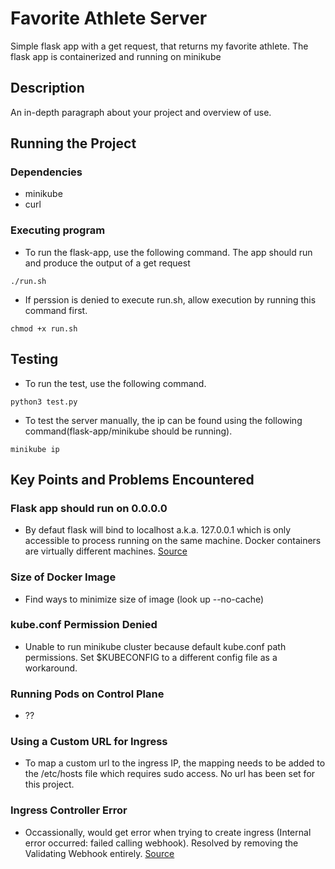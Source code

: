 # Favorite Athlete Server

Simple flask app with a get request, that returns my favorite athlete. The flask app is containerized and running on minikube

## Description

An in-depth paragraph about your project and overview of use.

## Running the Project

### Dependencies

* minikube
* curl

### Executing program

* To run the flask-app, use the following command. The app should run and produce the output of a get request
```
./run.sh
```
* If perssion is denied to execute run.sh, allow execution by running this command first.
```
chmod +x run.sh
```

## Testing

* To run the test, use the following command.
```
python3 test.py
```
* To test the server manually, the ip can be found using the following command(flask-app/minikube should be running).
```
minikube ip
```

## Key Points and Problems Encountered

### Flask app should run on 0.0.0.0
* By defaut flask will bind to localhost a.k.a. 127.0.0.1 which is only accessible to process running on the same machine. Docker containers are virtually different machines. [Source](https://www.reddit.com/r/docker/comments/xwfm08/why_do_i_need_to_specify_host0000_when_running_a/)

### Size of Docker Image
* Find ways to minimize size of image (look up --no-cache)

### kube.conf Permission Denied
* Unable to run minikube cluster because default kube.conf path permissions. Set $KUBECONFIG to a different config file as a workaround.

### Running Pods on Control Plane
* ??

### Using a Custom URL for Ingress
* To map a custom url to the ingress IP, the mapping needs to be added to the /etc/hosts file which requires sudo access. No url has been set for this project.

### Ingress Controller Error
* Occassionally, would get error when trying to create ingress (Internal error occurred: failed calling webhook). Resolved by removing the Validating Webhook entirely. [Source](https://stackoverflow.com/questions/61616203/nginx-ingress-controller-failed-calling-webhook)

